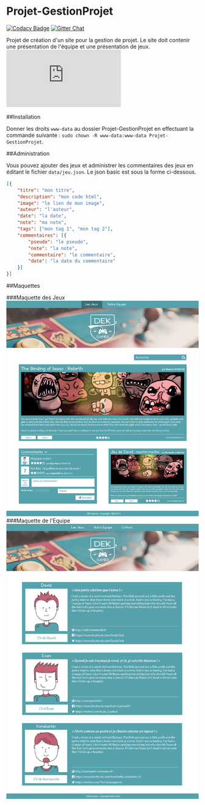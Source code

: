 # Projet-GestionProjet

[![Codacy Badge](https://api.codacy.com/project/badge/grade/2721da5093ed4faa94c2d0ecec64cfb4)](https://www.codacy.com/app/konstantin-sidorenko/Projet-GestionProjet)
[![Gitter Chat](http://img.shields.io/badge/chat-online-brightgreen.svg)](https://gitter.im/thecampagnards/Projet-GestionProjet)

Projet de création d'un site pour la gestion de projet. Le site doit contenir une présentation de l'équipe et une présentation de jeux.
![Voir le cahier des charges.](https://github.com/thecampagnards/Projet-GestionProjet/blob/master/docs/mini-projet-CIR3-2016.pdf)


##Installation

Donner les droits ``` www-data ``` au dossier Projet-GestionProjet en effectuant la commande suivante : ``` sudo chown -R www-data:www-data Projet-GestionProjet ```.

##Administration

Vous pouvez ajouter des jeux et administrer les commentaires des jeux en éditant le fichier ``` data/jeu.json ```. Le json basic est sous la forme ci-dessous. 
```json
[{
	"titre": "mon titre",
	"description": "mon code html",
	"image": "le lien de mon image",
	"auteur": "l'auteur",
	"date": "la date",
	"note": "ma note",
	"tags": ["mon tag 1", "mon tag 2"],
	"commentaires": [{
		"pseudo": "le pseudo",
		"note": "la note",
		"commentaire": "le commentaire",
		"date": "la date du commentaire"
	}]
}] 
```

##Maquettes

###Maquette des Jeux
![Maquette](https://github.com/thecampagnards/Projet-GestionProjet/blob/master/docs/maquettes/maquette_jeux.png)
###Maquette de l'Equipe
![Maquette](https://github.com/thecampagnards/Projet-GestionProjet/blob/master/docs/maquettes/maquette_team.png)

